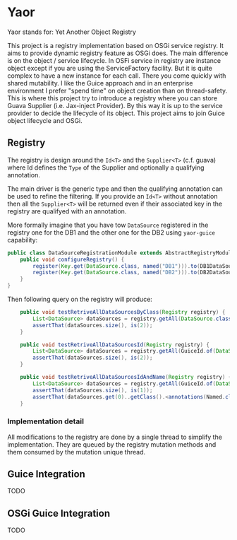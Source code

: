 Yaor
===========

Yaor stands for: Yet Another Object Registry

This project is a registry implementation based on OSGi service registry.
It aims to provide dynamic registry feature as OSGi does. The main difference is on the object / service lifecycle.
In OSFi service in registry are instance object except if you are using the ServiceFactory facility. But it is quite
complex to have a new instance for each call. There you come quickly with shared mutability. I like the Guice approach
and in an enterprise environment I prefer "spend time" on object creation than on thread-safety. This is where this
project try to introduce a registry where you can store Guava Supplier (i.e. Jax-inject Provider). By this way it is up
to the service provider to decide the lifecycle of its object.
This project aims to join Guice object lifecycle and OSGi.

Registry
--------

The registry is design around the ```Id<T>``` and the ```Supplier<T>``` (c.f. guava) where Id defines the ```Type```
of the Supplier and optionally a qualifying annotation.

The main driver is the generic type and then the qualifying annotation can be used to refine the filtering.
If you provide an ```Id<T>``` without annotation then all the ```Supplier<T>``` will be returned even if their
associated key in the registry are qualifyed with an annotation.

More formally imagine that you have tow ```DataSource``` registered in the registry one for the DB1 and the other one
for the DB2 using ```yaor-guice``` capability:

```java
public class DataSourceRegistrationModule extends AbstractRegistryModule {
    public void configureRegistry() {
        register(Key.get(DataSource.class, named("DB1"))).to(DB1DataSource.class);
        register(Key.get(DataSource.class, named("DB2"))).to(DB2DataSource.class);
    }
}
```

Then following query on the registry will produce:

```java
    public void testRetriveAllDataSourcesByClass(Registry registry) {
        List<DataSource> dataSources = registry.getAll(DataSource.class);
        assertThat(dataSources.size(), is(2));
    }

    public void testRetriveAllDataSourcesId(Registry registry) {
        List<DataSource> dataSources = registry.getAll(GuiceId.of(DataSource.class));
        assertThat(dataSources.size(), is(2));
    }

    public void testRetriveAllDataSourcesIdAndName(Registry registry) {
        List<DataSource> dataSources = registry.getAll(GuiceId.of(DataSource.class, named("DB2")));
        assertThat(dataSources.size(), is(1));
        assertThat(dataSources.get(0)..getClass().<annotations(Named.class)>.value(), is("DB2"));
    }

```

### Implementation detail
All modifications to the registry are done by a single thread to simplify the implementation. They are queued by
the registry mutation methods and them consumed by the mutation unique thread.

Guice Integration
-----------------

TODO

OSGi Guice Integration
----------------

TODO